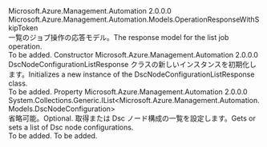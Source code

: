 <Type Name="DscNodeConfigurationListResponse" FullName="Microsoft.Azure.Management.Automation.Models.DscNodeConfigurationListResponse">
  <TypeSignature Language="C#" Value="public class DscNodeConfigurationListResponse : Microsoft.Azure.Management.Automation.Models.OperationResponseWithSkipToken" />
  <TypeSignature Language="ILAsm" Value=".class public auto ansi beforefieldinit DscNodeConfigurationListResponse extends Microsoft.Azure.Management.Automation.Models.OperationResponseWithSkipToken" />
  <TypeSignature Language="DocId" Value="T:Microsoft.Azure.Management.Automation.Models.DscNodeConfigurationListResponse" />
  <TypeSignature Language="VB.NET" Value="Public Class DscNodeConfigurationListResponse&#xA;Inherits OperationResponseWithSkipToken" />
  <TypeSignature Language="F#" Value="type DscNodeConfigurationListResponse = class&#xA;    inherit OperationResponseWithSkipToken" />
  <AssemblyInfo>
    <AssemblyName>Microsoft.Azure.Management.Automation</AssemblyName>
    <AssemblyVersion>2.0.0.0</AssemblyVersion>
  </AssemblyInfo>
  <Base>
    <BaseTypeName>Microsoft.Azure.Management.Automation.Models.OperationResponseWithSkipToken</BaseTypeName>
  </Base>
  <Interfaces />
  <Docs>
    <summary>
            <span data-ttu-id="8c22b-101">一覧のジョブ操作の応答モデル。</span><span class="sxs-lookup"><span data-stu-id="8c22b-101">The response model for the list job operation.</span></span>
            </summary>
    <remarks>To be added.</remarks>
  </Docs>
  <Members>
    <Member MemberName=".ctor">
      <MemberSignature Language="C#" Value="public DscNodeConfigurationListResponse ();" />
      <MemberSignature Language="ILAsm" Value=".method public hidebysig specialname rtspecialname instance void .ctor() cil managed" />
      <MemberSignature Language="DocId" Value="M:Microsoft.Azure.Management.Automation.Models.DscNodeConfigurationListResponse.#ctor" />
      <MemberSignature Language="VB.NET" Value="Public Sub New ()" />
      <MemberType>Constructor</MemberType>
      <AssemblyInfo>
        <AssemblyName>Microsoft.Azure.Management.Automation</AssemblyName>
        <AssemblyVersion>2.0.0.0</AssemblyVersion>
      </AssemblyInfo>
      <Parameters />
      <Docs>
        <summary>
            <span data-ttu-id="8c22b-102">DscNodeConfigurationListResponse クラスの新しいインスタンスを初期化します。</span><span class="sxs-lookup"><span data-stu-id="8c22b-102">Initializes a new instance of the DscNodeConfigurationListResponse class.</span></span>
            </summary>
        <remarks>To be added.</remarks>
      </Docs>
    </Member>
    <Member MemberName="DscNodeConfigurations">
      <MemberSignature Language="C#" Value="public System.Collections.Generic.IList&lt;Microsoft.Azure.Management.Automation.Models.DscNodeConfiguration&gt; DscNodeConfigurations { get; set; }" />
      <MemberSignature Language="ILAsm" Value=".property instance class System.Collections.Generic.IList`1&lt;class Microsoft.Azure.Management.Automation.Models.DscNodeConfiguration&gt; DscNodeConfigurations" />
      <MemberSignature Language="DocId" Value="P:Microsoft.Azure.Management.Automation.Models.DscNodeConfigurationListResponse.DscNodeConfigurations" />
      <MemberSignature Language="VB.NET" Value="Public Property DscNodeConfigurations As IList(Of DscNodeConfiguration)" />
      <MemberSignature Language="F#" Value="member this.DscNodeConfigurations : System.Collections.Generic.IList&lt;Microsoft.Azure.Management.Automation.Models.DscNodeConfiguration&gt; with get, set" Usage="Microsoft.Azure.Management.Automation.Models.DscNodeConfigurationListResponse.DscNodeConfigurations" />
      <MemberType>Property</MemberType>
      <AssemblyInfo>
        <AssemblyName>Microsoft.Azure.Management.Automation</AssemblyName>
        <AssemblyVersion>2.0.0.0</AssemblyVersion>
      </AssemblyInfo>
      <ReturnValue>
        <ReturnType>System.Collections.Generic.IList&lt;Microsoft.Azure.Management.Automation.Models.DscNodeConfiguration&gt;</ReturnType>
      </ReturnValue>
      <Docs>
        <summary>
            <span data-ttu-id="8c22b-103">省略可能。</span><span class="sxs-lookup"><span data-stu-id="8c22b-103">Optional.</span></span> <span data-ttu-id="8c22b-104">取得または Dsc ノード構成の一覧を設定します。</span><span class="sxs-lookup"><span data-stu-id="8c22b-104">Gets or sets a list of Dsc node configurations.</span></span>
            </summary>
        <value>To be added.</value>
        <remarks>To be added.</remarks>
      </Docs>
    </Member>
  </Members>
</Type>